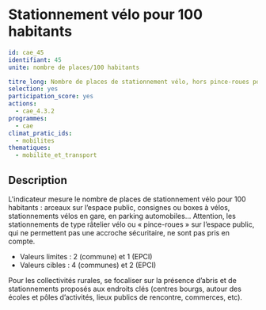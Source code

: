 # Stationnement vélo pour 100 habitants
```yaml
id: cae_45
identifiant: 45
unite: nombre de places/100 habitants

titre_long: Nombre de places de stationnement vélo, hors pince-roues pour 100 habitants
selection: yes
participation_score: yes
actions:
  - cae_4.3.2
programmes:
  - cae
climat_pratic_ids:
  - mobilites
thematiques:
  - mobilite_et_transport
```
## Description
L'indicateur mesure le nombre de places de stationnement vélo pour 100 habitants : arceaux sur l’espace public, consignes ou boxes à vélos, stationnements vélos en gare, en parking automobiles... Attention, les stationnements de type râtelier vélo ou « pince-roues » sur l’espace public, qui ne permettent pas une accroche sécuritaire, ne sont pas pris en compte.
- Valeurs limites : 2 (commune) et 1 (EPCI)
- Valeurs cibles : 4 (communes) et 2 (EPCI)

Pour les collectivités rurales, se focaliser sur la présence d’abris et de stationnements proposés aux endroits clés (centres bourgs, autour des écoles et pôles d’activités, lieux publics de rencontre, commerces, etc).

